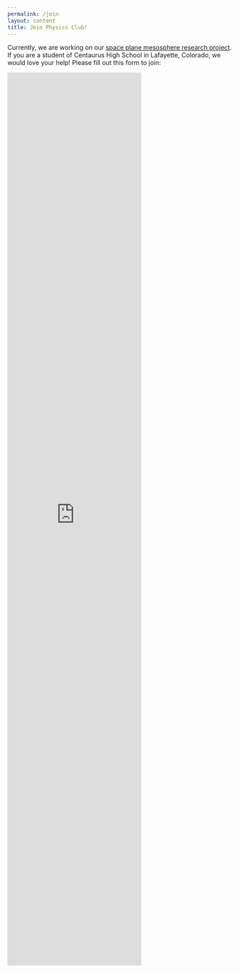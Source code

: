 ```yaml
---
permalink: /join
layout: content
title: Join Physics Club!
---
```


Currently, we are working on our [space plane mesosphere research project](/projects#dawn-aerospace-mesosphere). If you are a student of Centaurus High School in Lafayette, Colorado, we would love your help! Please fill out this form to join:

<iframe onload="() => adjustIframeHeight(this)" class="form-iframe" src="https://docs.google.com/forms/d/e/1FAIpQLSc9KEPrs40IyHaXLg2fguET7XDq5utq0pW6DhT5pIaAtNZ6jQ/viewform?embedded=true" height="2000" frameborder="0" marginheight="0" marginwidth="0">Loading…</iframe>